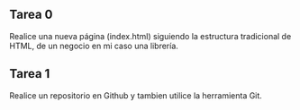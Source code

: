 ## Tarea 0
Realice una nueva página (index.html) siguiendo
la estructura tradicional de HTML, de un negocio en mi caso una librería.

## Tarea 1
Realice un repositorio en Github y tambien utilice la herramienta Git.